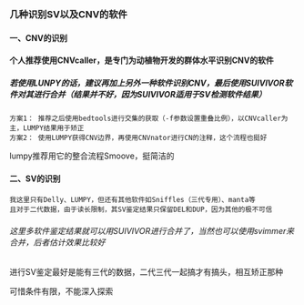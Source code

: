 ### 几种识别SV以及CNV的软件
#### 一、CNV的识别
#### 个人推荐使用CNVcaller，是专门为动植物开发的群体水平识别CNV的软件
##### 若使用LUNPY的话，建议再加上另外一种软件识别CNV，最后使用SUIVIVOR软件对其进行合并（结果并不好，因为SUIVIVOR适用于SV检测软件结果）
```
方案1： 推荐之后使用bedtools进行交集的获取（-f参数设置重叠比例），以CNVcaller为主，LUMPY结果用于矫正
方案2： 使用LUMPY获得CNV边界，再使用CNVnator进行CN的注释，这个流程也挺好
```
lumpy推荐用它的整合流程Smoove，挺简洁的

#### 二、SV的识别
```
我这里只有Delly、LUMPY，但还有其他软件如Sniffles（三代专用）、manta等
且对于二代数据，由于读长限制，其SV鉴定结果只保留DEL和DUP，因为其他的极不可信
```
###### 这里多软件鉴定结果就可以用SUIVIVOR进行合并了，当然也可以使用svimmer来合并，后者估计效果比较好
进行SV鉴定最好是能有三代的数据，二代三代一起搞才有搞头，相互矫正那种

可惜条件有限，不能深入探索
